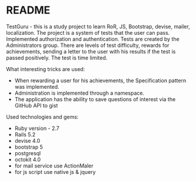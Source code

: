# README

TestGuru - this is a study project to learn RoR, JS, Bootstrap, devise, mailer, localization. 
The project is a system of tests that the user can pass. Implemented authorization and authentication. Tests are created by the Administrators group. There are levels of test difficulty, rewards for achievements, sending a letter to the user with his results if the test is passed positively. The test is time limited.

What interesting tricks are used:
* When rewarding a user for his achievements, the Specification pattern was implemented.
* Administration is implemented through a namespace.
* The application has the ability to save questions of interest via the GitHub API to gist

Used technologies and gems:
* Ruby version - 2.7
* Rails 5.2
* devise 4.0
* bootstrap 5
* postgresql 
* octokit 4.0
* for mail service use ActionMaler
* for js script use native js & jquery
  
